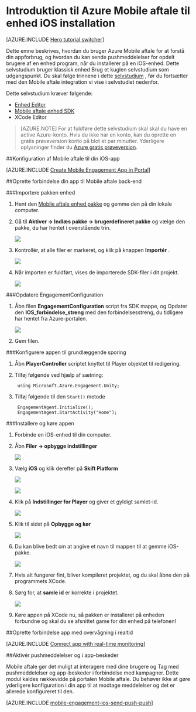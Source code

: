 <properties
    pageTitle="Introduktion til Azure Mobile aftale til enhed iOS installation"
    description="Lær at bruge Azure Mobile aftale med analyser og Push-beskeder til enhed apps til implementeringen i iOS-enheder."
    services="mobile-engagement"
    documentationCenter="unity"
    authors="piyushjo"
    manager="erikre"
    editor="" />

<tags
    ms.service="mobile-engagement"
    ms.workload="mobile"
    ms.tgt_pltfrm="mobile-unity-ios"
    ms.devlang="dotnet"
    ms.topic="hero-article"
    ms.date="08/19/2016"
    ms.author="piyushjo" />

# <a name="get-started-with-azure-mobile-engagement-for-unity-ios-deployment"></a>Introduktion til Azure Mobile aftale til enhed iOS installation

[AZURE.INCLUDE [Hero tutorial switcher](../../includes/mobile-engagement-hero-tutorial-switcher.md)]

Dette emne beskrives, hvordan du bruger Azure Mobile aftale for at forstå din appforbrug, og hvordan du kan sende pushmeddelelser for opdelt brugere af en enhed program, når du installerer på en iOS-enhed.
Dette selvstudium bruger klassisk enhed Brug et kuglen selvstudium som udgangspunkt. Du skal følge trinnene i dette [selvstudium](mobile-engagement-unity-roll-a-ball.md) , før du fortsætter med den Mobile aftale integration vi vise i selvstudiet nedenfor. 

Dette selvstudium kræver følgende:

+ [Enhed Editor](http://unity3d.com/get-unity)
+ [Mobile aftale enhed SDK](https://aka.ms/azmeunitysdk)
+ XCode Editor

> [AZURE.NOTE] For at fuldføre dette selvstudium skal skal du have en active Azure-konto. Hvis du ikke har en konto, kan du oprette en gratis prøveversion konto på blot et par minutter. Yderligere oplysninger finder du [Azure gratis prøveversion](https://azure.microsoft.com/pricing/free-trial/?WT.mc_id=A0E0E5C02&amp;returnurl=http%3A%2F%2Fazure.microsoft.com%2Fen-us%2Fdocumentation%2Farticles%2Fmobile-engagement-unity-ios-get-started).

##<a id="setup-azme"></a>Konfiguration af Mobile aftale til din iOS-app

[AZURE.INCLUDE [Create Mobile Engagement App in Portal](../../includes/mobile-engagement-create-app-in-portal-new.md)]

##<a id="connecting-app"></a>Oprette forbindelse din app til Mobile aftale back-end

###<a name="import-the-unity-package"></a>Importere pakken enhed

1. Hent den [Mobile aftale enhed pakke](https://aka.ms/azmeunitysdk) og gemme den på din lokale computer. 

2. Gå til **Aktiver -> Indlæs pakke -> brugerdefineret pakke** og vælge den pakke, du har hentet i ovenstående trin. 

    ![][70] 

3. Kontrollér, at alle filer er markeret, og klik på knappen **Importér** . 

    ![][71] 

4. Når importen er fuldført, vises de importerede SDK-filer i dit projekt.  

    ![][72] 

###<a name="update-the-engagementconfiguration"></a>Opdatere EngagementConfiguration

1. Åbn filen **EngagementConfiguration** script fra SDK mappe, og Opdater den **IOS\_forbindelse\_streng** med den forbindelsesstreng, du tidligere har hentet fra Azure-portalen.  

    ![][73]

2. Gem filen. 

###<a name="configure-the-app-for-basic-tracking"></a>Konfigurere appen til grundlæggende sporing

1. Åbn **PlayerController** scriptet knyttet til Player objektet til redigering. 

2. Tilføj følgende ved hjælp af sætning:

        using Microsoft.Azure.Engagement.Unity;

3. Tilføj følgende til den `Start()` metode
    
        EngagementAgent.Initialize();
        EngagementAgent.StartActivity("Home");

###<a name="deploy-and-run-the-app"></a>Installere og køre appen

1. Forbinde en iOS-enhed til din computer. 

2. Åbn **Filer -> opbygge indstillinger** 

    ![][40]

3. Vælg **iOS** og klik derefter på **Skift Platform**

    ![][41]

    ![][42]

4. Klik på **Indstillinger for Player** og giver et gyldigt samlet-id. 

    ![][53]

5. Klik til sidst på **Opbygge og kør**

    ![][54]

6. Du kan blive bedt om at angive et navn til mappen til at gemme iOS-pakke. 

    ![][43]

7. Hvis alt fungerer fint, bliver kompileret projektet, og du skal åbne den på programmets XCode. 

8. Sørg for, at **samle id** er korrekte i projektet.  

    ![][75]

10. Køre appen på XCode nu, så pakken er installeret på enheden forbundne og skal du se afsnittet game for din enhed på telefonen! 

##<a id="monitor"></a>Oprette forbindelse app med overvågning i realtid

[AZURE.INCLUDE [Connect app with real-time monitoring](../../includes/mobile-engagement-connect-app-with-monitor.md)]

##<a id="integrate-push"></a>Aktivér pushmeddelelser og i app-beskeder

Mobile aftale gør det muligt at interagere med dine brugere og Tag med pushmeddelelser og app-beskeder i forbindelse med kampagner. Dette modul kaldes rækkevidde på portalen Mobile aftale.
Du behøver ikke at gøre yderligere konfiguration i din app til at modtage meddelelser og det er allerede konfigureret til den.

[AZURE.INCLUDE [mobile-engagement-ios-send-push-push](../../includes/mobile-engagement-ios-send-push.md)]

<!-- Images. -->
[40]: ./media/mobile-engagement-unity-ios-get-started/40.png
[41]: ./media/mobile-engagement-unity-ios-get-started/41.png
[42]: ./media/mobile-engagement-unity-ios-get-started/42.png
[43]: ./media/mobile-engagement-unity-ios-get-started/43.png
[53]: ./media/mobile-engagement-unity-ios-get-started/53.png
[54]: ./media/mobile-engagement-unity-ios-get-started/54.png
[70]: ./media/mobile-engagement-unity-ios-get-started/70.png
[71]: ./media/mobile-engagement-unity-ios-get-started/71.png
[72]: ./media/mobile-engagement-unity-ios-get-started/72.png
[73]: ./media/mobile-engagement-unity-ios-get-started/73.png
[74]: ./media/mobile-engagement-unity-ios-get-started/74.png
[75]: ./media/mobile-engagement-unity-ios-get-started/75.png
